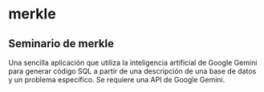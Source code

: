 # merkle
## Seminario de merkle
Una sencilla aplicación que utiliza la inteligencia artificial de Google Gemini para generar código SQL a partir de una descripción de una base de datos y un problema específico.
Se requiere una API de Google Gemini.
